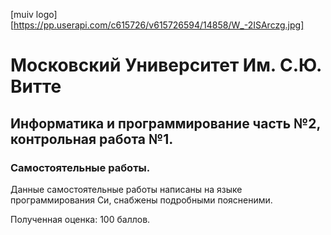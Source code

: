 [muiv logo][https://pp.userapi.com/c615726/v615726594/14858/W_-2ISArczg.jpg]

# Московский Университет Им. С.Ю. Витте 
## Информатика и программирование часть №2, контрольная работа №1.
### Самостоятельные работы.

Данные самостоятельные работы написаны на языке программирования Си, снабжены подробными поясненими.

Полученная оценка: 100 баллов.
